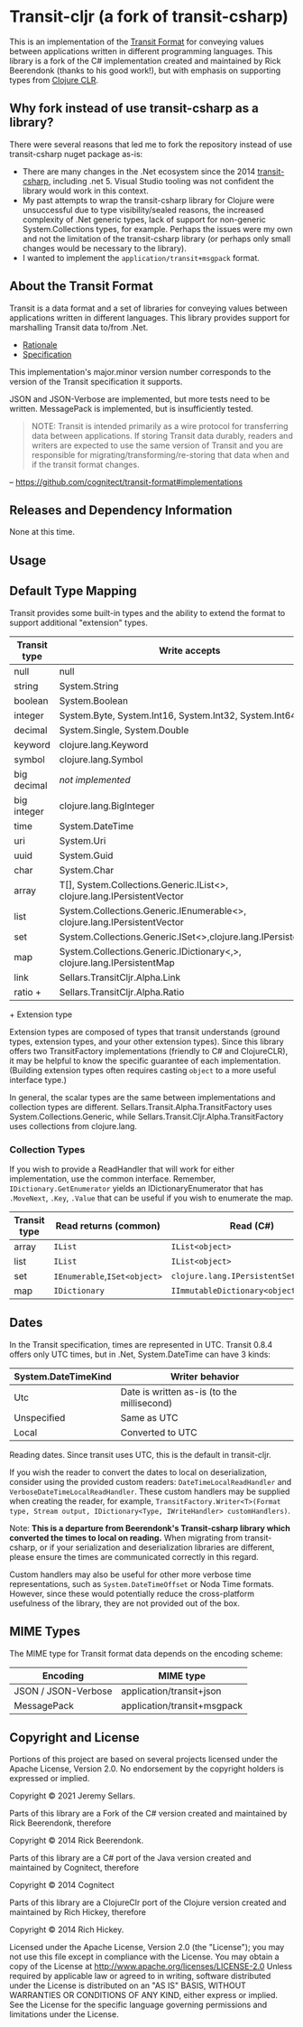 # Transit-cljr (a fork of transit-csharp)

This is an implementation of the [Transit Format](http://github.com/cognitect/transit-format) for conveying values between applications written in different programming languages.  This library is a fork of the C# implementation created and maintained by Rick Beerendonk (thanks to his good work!), but with emphasis on supporting types from [Clojure CLR](https://github.com/clojure/clojure-clr).

## Why fork instead of use transit-csharp as a library?

There were several reasons that led me to fork the repository instead of use transit-csharp nuget package as-is:
* There are many changes in the .Net ecosystem since the 2014 [transit-csharp](https://github.com/rickbeerendonk/transit-csharp), including .net 5.  Visual Studio tooling was not confident the library would work in this context.
* My past attempts to wrap the transit-csharp library for Clojure were unsuccessful due to type visibility/sealed reasons, the increased complexity of .Net generic types, lack of support for non-generic System.Collections types, for example.  Perhaps the issues were my own and not the limitation of the transit-csharp library (or perhaps only small changes would be necessary to the library).
* I wanted to implement the `application/transit+msgpack` format.

## About the Transit Format
Transit is a data format and a set of libraries for conveying values between applications written in different languages. This library provides support for marshalling Transit data to/from .Net.

* [Rationale](http://blog.cognitect.com/blog/2014/7/22/transit)
* [Specification](http://github.com/cognitect/transit-format)

This implementation's major.minor version number corresponds to the version of the Transit specification it supports.

JSON and JSON-Verbose are implemented, but more tests need to be written.  MessagePack is implemented, but is insufficiently tested.

> NOTE: Transit is intended primarily as a wire protocol for transferring data between applications. If storing Transit data durably, readers and writers are expected to use the same version of Transit and you are responsible for migrating/transforming/re-storing that data when and if the transit format changes.

– https://github.com/cognitect/transit-format#implementations

## Releases and Dependency Information

None at this time.

## Usage

## Default Type Mapping

Transit provides some built-in types and the ability to extend the format to support additional "extension" types.

|Transit type|Write accepts|Read returns (common csharp/cljr)|
|------------|-------------|---------------------------------|
|null|null|null|
|string|System.String|System.String|
|boolean|System.Boolean|System.Boolean|
|integer|System.Byte, System.Int16, System.Int32, System.Int64|System.Int64|
|decimal|System.Single, System.Double|System.Double|
|keyword|clojure.lang.Keyword|clojure.lang.Keyword|
|symbol|clojure.lang.Symbol|clojure.lang.Symbol|
|big decimal|_not implemented_|Sellars.TransitCljr.Numerics.Alpha|
|big integer|clojure.lang.BigInteger|clojure.lang.BigInteger|
|time|System.DateTime|System.DateTime (kind=utc)|
|uri|System.Uri|System.Uri|
|uuid|System.Guid|System.Guid|
|char|System.Char|System.Char|
|array|T[], System.Collections.Generic.IList<>, clojure.lang.IPersistentVector|IList|
|list|System.Collections.Generic.IEnumerable<>, clojure.lang.IPersistentVector|IList|
|set|System.Collections.Generic.ISet<>,clojure.lang.IPersistentSet|IEnumerable|
|map|System.Collections.Generic.IDictionary<,>, clojure.lang.IPersistentMap|IDictionary
|link|Sellars.TransitCljr.Alpha.Link|Sellars.TransitCljr.Alpha.Link|
|ratio +|Sellars.TransitCljr.Alpha.Ratio|Sellars.TransitCljr.Alpha.Ratio|

\+ Extension type

Extension types are composed of types that transit understands (ground types, extension types, and your other extension types).  Since this library offers two TransitFactory implementations (friendly to C# and ClojureCLR), it may be helpful to know the specific guarantee of each implementation.  (Building extension types often requires casting `object` to a more useful interface type.)

In general, the scalar types are the same between implementations and collection types are different.  Sellars.Transit.Alpha.TransitFactory uses System.Collections.Generic, while Sellars.Transit.Cljr.Alpha.TransitFactory uses collections from clojure.lang.

### Collection Types

If you wish to provide a ReadHandler that will work for either implementation, use the common interface.  Remember, `IDictionary.GetEnumerator` yields an IDictionaryEnumerator that has `.MoveNext`, `.Key`, `.Value` that can be useful if you wish to enumerate the map.

|Transit type|Read returns (common)|Read (C#)|Read (cljr)|
|------------|---------------------|---------|-----------|
|array|`IList`|`IList<object>`|`clojure.lang.IPersistentVector`|
|list|`IList`|`IList<object>`|`clojure.lang.IPersistentVector`|
|set|`IEnumerable`,`ISet<object>`|`clojure.lang.IPersistentSet`|
|map|`IDictionary`|`IImmutableDictionary<object,object>`|`clojure.lang.IPersistentMap`|


## Dates

In the Transit specification, times are represented in UTC.  Transit 0.8.4 offers only UTC times, but in .Net, System.DateTime can have 3 kinds:

|System.DateTimeKind|Writer behavior|
|----|----|
|Utc|Date is written as-is (to the millisecond)|
|Unspecified|Same as UTC|
|Local|Converted to UTC|

Reading dates.  Since transit uses UTC, this is the default in transit-cljr.

If you wish the reader to convert the dates to local on deserialization,
consider using the provided custom readers: `DateTimeLocalReadHandler` and `VerboseDateTimeLocalReadHandler`.
These custom handlers may be supplied when creating the reader, 
for example, `TransitFactory.Writer<T>(Format type, Stream output, IDictionary<Type, IWriteHandler> customHandlers)`.

Note: **This is a departure from Beerendonk's Transit-csharp library which converted the times to local on reading.**  When migrating from transit-csharp, or if your serialization and deserialization libraries are different, please ensure the times are communicated correctly in this regard.

Custom handlers may also be useful for other more verbose time representations, such as `System.DateTimeOffset` or Noda Time formats.  However, since these would potentially reduce the cross-platform usefulness of the library, they are not provided out of the box.

## MIME Types

The MIME type for Transit format data depends on the encoding scheme:

|Encoding|MIME type
|----|----
JSON / JSON-Verbose|application/transit+json
MessagePack|application/transit+msgpack

## Copyright and License

Portions of this project are based on several projects licensed under the Apache License, Version 2.0.  No endorsement by the copyright holders is expressed or implied.

Copyright © 2021 Jeremy Sellars.

Parts of this library are a Fork of the C# version created and maintained by Rick Beerendonk, therefore

Copyright © 2014 Rick Beerendonk.

Parts of this library are a C# port of the Java version created and maintained by Cognitect, therefore

Copyright © 2014 Cognitect

Parts of this library are a ClojureClr port of the Clojure version created and maintained by Rich Hickey, therefore

Copyright © 2014 Rich Hickey.

Licensed under the Apache License, Version 2.0 (the "License"); you may not use this file except in compliance with the License. You may obtain a copy of the License at
http://www.apache.org/licenses/LICENSE-2.0
Unless required by applicable law or agreed to in writing, software distributed under the License is distributed on an "AS IS" BASIS, WITHOUT WARRANTIES OR CONDITIONS OF ANY KIND, either express or implied. See the License for the specific language governing permissions and limitations under the License.
